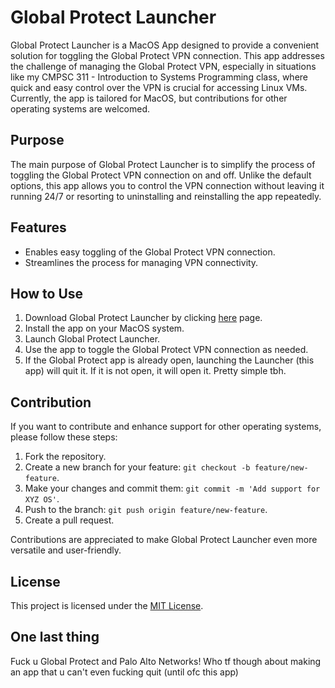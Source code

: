 # Global Protect Launcher

Global Protect Launcher is a MacOS App designed to provide a convenient solution for toggling the Global Protect VPN connection. This app addresses the challenge of managing the Global Protect VPN, especially in situations like my CMPSC 311 - Introduction to Systems Programming class, where quick and easy control over the VPN is crucial for accessing Linux VMs. Currently, the app is tailored for MacOS, but contributions for other operating systems are welcomed.

## Purpose

The main purpose of Global Protect Launcher is to simplify the process of toggling the Global Protect VPN connection on and off. Unlike the default options, this app allows you to control the VPN connection without leaving it running 24/7 or resorting to uninstalling and reinstalling the app repeatedly.

## Features

- Enables easy toggling of the Global Protect VPN connection.
- Streamlines the process for managing VPN connectivity.

## How to Use

1. Download Global Protect Launcher by clicking [here](https://github.com/SethuSenthil/Global-Protect-VPN-Launcher/releases/download/Stable/Global-Protect-Launcher.zip) page.
2. Install the app on your MacOS system.
3. Launch Global Protect Launcher.
4. Use the app to toggle the Global Protect VPN connection as needed.
5. If the Global Protect app is already open, launching the Launcher (this app) will quit it. If it is not open, it will open it. Pretty simple tbh.

## Contribution

If you want to contribute and enhance support for other operating systems, please follow these steps:

1. Fork the repository.
2. Create a new branch for your feature: `git checkout -b feature/new-feature`.
3. Make your changes and commit them: `git commit -m 'Add support for XYZ OS'`.
4. Push to the branch: `git push origin feature/new-feature`.
5. Create a pull request.

Contributions are appreciated to make Global Protect Launcher even more versatile and user-friendly.

## License

This project is licensed under the [MIT License](LICENSE).

## One last thing
Fuck u Global Protect and Palo Alto Networks! Who tf though about making an app that u can't even fucking quit (until ofc this app)
